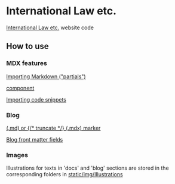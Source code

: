 # International Law etc. 

[International Law etc.](https://international-law.info) website code 

## How to use 

### MDX features 

[Importing Markdown ("partials")](https://docusaurus.io/docs/markdown-features/react#importing-markdown)

[<Tabs> component](https://docusaurus.io/docs/markdown-features/tabs)

[Importing code snippets](https://docusaurus.io/docs/markdown-features/react#importing-code-snippets)

### Blog 

[<!--truncate--> (.md) or {/* truncate */} (.mdx) marker](https://docusaurus.io/docs/blog#blog-list) 



[Blog front matter fields](https://docusaurus.io/docs/3.4.0/api/plugins/@docusaurus/plugin-content-blog#markdown-front-matter) 

### Images 

Illustrations for texts in 'docs' and 'blog' sections are stored in the corresponding folders in [static/img/Illustrations](static/img/Illustrations)
